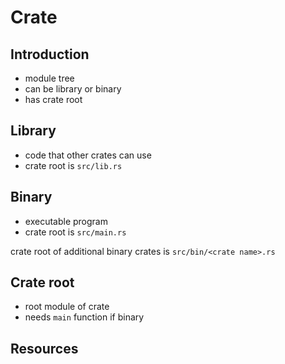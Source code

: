 # Crate



## Introduction

- module tree
- can be library or binary
- has crate root



## Library

- code that other crates can use
- crate root is `src/lib.rs`



## Binary

- executable program
- crate root is `src/main.rs`

crate root of additional binary crates is `src/bin/<crate name>.rs`



## Crate root

- root module of crate
- needs `main` function if binary



## Resources
